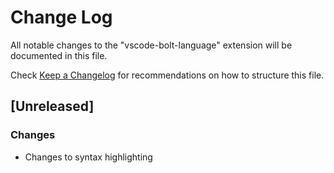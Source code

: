 # Change Log

All notable changes to the "vscode-bolt-language" extension will be documented in this file.

Check [Keep a Changelog](http://keepachangelog.com/) for recommendations on how to structure this file.

## [Unreleased]
### Changes
- Changes to syntax highlighting